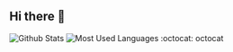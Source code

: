 ## Hi there 👋
![Github Stats](https://github-readme-stats.vercel.app/api?username=Harry969&show_icons=true&theme=dark&count_private=true)
![Most Used Languages](https://github-readme-stats.vercel.app/api/top-langs/?username=Harry969&theme=dark&layout=compact)
:octocat:	octocat
